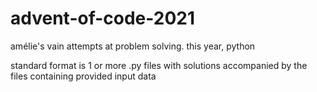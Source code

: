 # advent-of-code-2021
amélie's vain attempts at problem solving. this year, python

standard format is 1 or more .py files with solutions accompanied by the files containing provided input data
